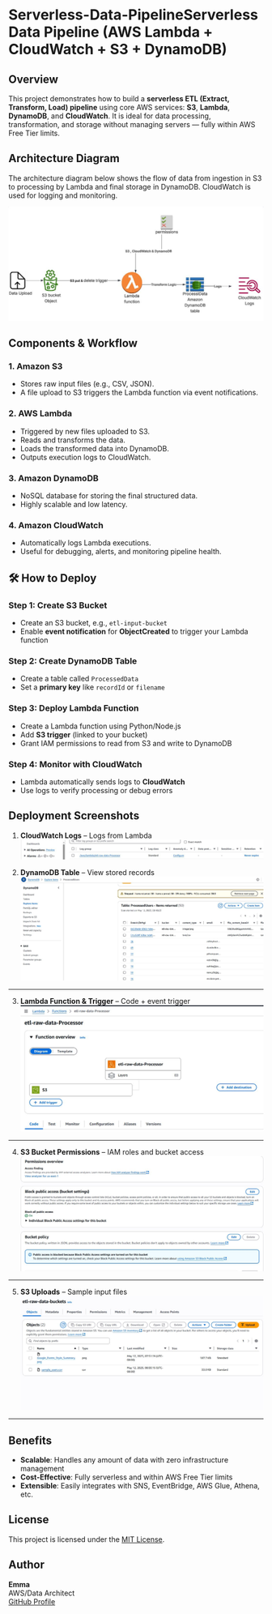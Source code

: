 # Serverless-Data-PipelineServerless Data Pipeline (AWS Lambda + CloudWatch + S3 + DynamoDB)

## Overview
This project demonstrates how to build a **serverless ETL (Extract, Transform, Load) pipeline** using core AWS services: **S3**, **Lambda**, **DynamoDB**, and **CloudWatch**. It is ideal for data processing, transformation, and storage without managing servers — fully within AWS Free Tier limits.

## Architecture Diagram
The architecture diagram below shows the flow of data from ingestion in S3 to processing by Lambda and final storage in DynamoDB. CloudWatch is used for logging and monitoring.

![Architecture](project-architecture/Architecture.JPG)

## Components & Workflow

### 1. Amazon S3
- Stores raw input files (e.g., CSV, JSON).
- A file upload to S3 triggers the Lambda function via event notifications.

### 2. AWS Lambda
- Triggered by new files uploaded to S3.
- Reads and transforms the data.
- Loads the transformed data into DynamoDB.
- Outputs execution logs to CloudWatch.

### 3. Amazon DynamoDB
- NoSQL database for storing the final structured data.
- Highly scalable and low latency.

### 4. Amazon CloudWatch
- Automatically logs Lambda executions.
- Useful for debugging, alerts, and monitoring pipeline health.

## 🛠 How to Deploy

### Step 1: Create S3 Bucket
- Create an S3 bucket, e.g., `etl-input-bucket`
- Enable **event notification** for **ObjectCreated** to trigger your Lambda function

### Step 2: Create DynamoDB Table
- Create a table called `ProcessedData`
- Set a **primary key** like `recordId` or `filename`

### Step 3: Deploy Lambda Function
- Create a Lambda function using Python/Node.js
- Add **S3 trigger** (linked to your bucket)
- Grant IAM permissions to read from S3 and write to DynamoDB

### Step 4: Monitor with CloudWatch
- Lambda automatically sends logs to **CloudWatch**
- Use logs to verify processing or debug errors

## Deployment Screenshots

1. **CloudWatch Logs** – Logs from Lambda  
   ![Cloudwatch Logs](project-screenshot/Cloudwatch%20logs.JPG)
   

2. **DynamoDB Table** – View stored records  
![DynamoDB Table](project-screenshot/DynamoDB%20Explore%20table%20items.JPG)

---


3. **Lambda Function & Trigger** – Code + event trigger  
   ![Lambda Function & Trigger](project-screenshot/Lambda%20function%20%26%20trigger.JPG)
---

4. **S3 Bucket Permissions** – IAM roles and bucket access  
   ![S3 Permission](project-screenshot/S3%20Permission.JPG)
---

5. **S3 Uploads** – Sample input files  
   ![S3 Uploads](project-screenshot/S3%20uploads.JPG)
---
## Benefits
- **Scalable**: Handles any amount of data with zero infrastructure management
- **Cost-Effective**: Fully serverless and within AWS Free Tier limits
- **Extensible**: Easily integrates with SNS, EventBridge, AWS Glue, Athena, etc.

## License
This project is licensed under the [MIT License](LICENSE).

## Author
**Emma**  
AWS/Data Architect  
[GitHub Profile](https://github.com/Cloud-Architect-Emma)
